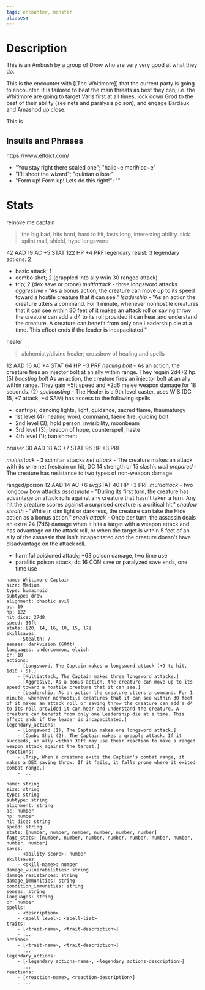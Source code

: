 ```yaml
---
tags: encounter, monster
aliases:
---
```

# Description
This is an Ambush by a group of Drow who are very very good at what they do.

This is the encounter with [[The Whitimore]] that the current party is going to encounter. It is tailored to beat the main threats as best they can, i.e. the Whitimore are going to target Varis first at all times, lock down Grod to the best of their ability (see nets and paralysis poison), and engage Bardaux and Amashod up close.

This is 

## Insults and Phrases
https://www.elfdict.com/
- "You stay right there scaled one"; "halld~e mori*h*loc~e"
- "I'll shoot the wizard"; "qui*h*tan o istar"
- "Form up! Form up! Lets do this right!"; ""
# Stats
remove me
captain
> the big bad, hits hard, hard to hit, lasts long, interesting ability. sick splint mail, shield, hype longsword

42 AAD
19 AC
+5 STAT
122 HP
+4 PRF
legendary resist: 3
legendary actions: 2
- basic attack; 1
- combo shot; 2 (grappled into ally w/in 30 ranged attack)
- trip; 2 (dex save or prone)
*multiattack* - three longsword attacks
*aggressive* - "As a bonus action, the creature can move up to its speed toward a hostile creature that it can see."
*leadership* - "As an action the creature utters a command. For 1 minute, whenever nonhostile creatures that it can see within 30 feet of it makes an attack roll or saving throw the creature can add a d4 to its roll provided it can hear and understand the creature. A creature can benefit from only one Leadership die at a time. This effect ends if the leader is incapacitated."

healer
> alchemisty/divine healer; crossbow of healing and spells

12 AAD
16 AC
+4 STAT
64 HP
+3 PRF
*healing bolt* - As an action, the creature fires an injector bolt at an ally within range. They regain 2d4+2 hp. (5)
*boosting bolt* As an action, the creature fires an injector bolt at an ally within range. They gain +5ft speed and +2d6 melee weapon damage for 18 seconds. (2)
*spellcasting* - The Healer is a 9th level caster, uses WIS (DC 15, +7 attack, +4 SAM) has access to the following spells.
- cantrips; dancing lights, light, guidance, sacred flame, thaumaturgy
- 1st level (4); healing word, command, faerie fire, guiding bolt
- 2nd level (3); hold person, invisibility, moonbeam
- 3rd level (3); beacon of hope, counterspell, haste
- 4th level (1); banishment

bruiser
30 AAD
18 AC
+7 STAT
96 HP
+3 PRF

*multiattack* - 3 scimitar attacks
*net attack* - The creature makes an attack with its wire net (restrain on hit, DC 14 strength or 15 slash).
*well prepared* - The creature has resistance to two types of non-weapon damage. 

ranged/poison
12 AAD
14 AC
+6 avgSTAT
40 HP
+3 PRF
*multiattack* - two longbow bow attacks
*assasinate* - "During its first turn, the creature has advantage on attack rolls against any creature that hasn't taken a turn. Any hit the creature scores against a surprised creature is a critical hit."
*shadow stealth* - "While in dim light or darkness, the creature can take the Hide action as a bonus action."
*sneak attack* - Once per turn, the assassin deals an extra 24 (7d6) damage when it hits a target with a weapon attack and has advantage on the attack roll, or when the target is within 5 feet of an ally of the assassin that isn't incapacitated and the creature doesn't have disadvantage on the attack roll.
- harmful poisioned attack; +63 poison damage, two time use
- paralitic poison attack; dc 16 CON save or paralyzed save ends, one time use

```statblock
name: Whitimore Captain
size: Medium
type: humainoid
subtype: drow
alignment: chaotic evil
ac: 19
hp: 122
hit_dice: 27d8
speed: 30ft
stats: [20, 14, 16, 10, 15, 17]
skillsaves:
    - Stealth: 7
senses: darkvision (60ft)
languages: undercommon, elvish
cr: 10
actions:
	- [Longsword, The Captain makes a longsword attack (+9 to hit, 1d10 + 5).]
    - [Multiattack, The Captain makes three longsword attacks.]
    - [Aggresive, As a bonus action, the creature can move up to its speed toward a hostile creature that it can see.]
	- [Leadership, As an action the creature utters a command. For 1 minute, whenever nonhostile creatures that it can see within 30 feet of it makes an attack roll or saving throw the creature can add a d4 to its roll provided it can hear and understand the creature. A creature can benefit from only one Leadership die at a time. This effect ends if the leader is incapacitated.]
legendary_actions:
    - [Longsword (1), The Captain makes one longsword attack.]
    - [Combo Shot (2), The Captain makes a grapple attack. If it succeeds, an ally within 30ft may use their reaction to make a ranged weapon attack against the target.]
reactions:
    - [Trip, When a creature exits the Captian's combat range, it makes a DEX saving throw. If it fails, it falls prone where it exited combat range.]
    - ...
```

```statblock
name: string
size: string
type: string
subtype: string
alignment: string
ac: number
hp: number
hit_dice: string
speed: string
stats: [number, number, number, number, number, number]
fage_stats: [number, number, number, number, number, number, number, number, number]
saves:
    - <ability-score>: number
skillsaves:
    - <skill-name>: number
damage_vulnerabilities: string
damage_resistances: string
damage_immunities: string
condition_immunities: string
senses: string
languages: string
cr: number
spells:
    - <description>
    - <spell level>: <spell-list>
traits:
    - [<trait-name>, <trait-description>]
    - ...
actions:
    - [<trait-name>, <trait-description>]
    - ...
legendary_actions:
    - [<legendary_actions-name>, <legendary_actions-description>]
    - ...
reactions:
    - [<reaction-name>, <reaction-description>]
    - ...
```